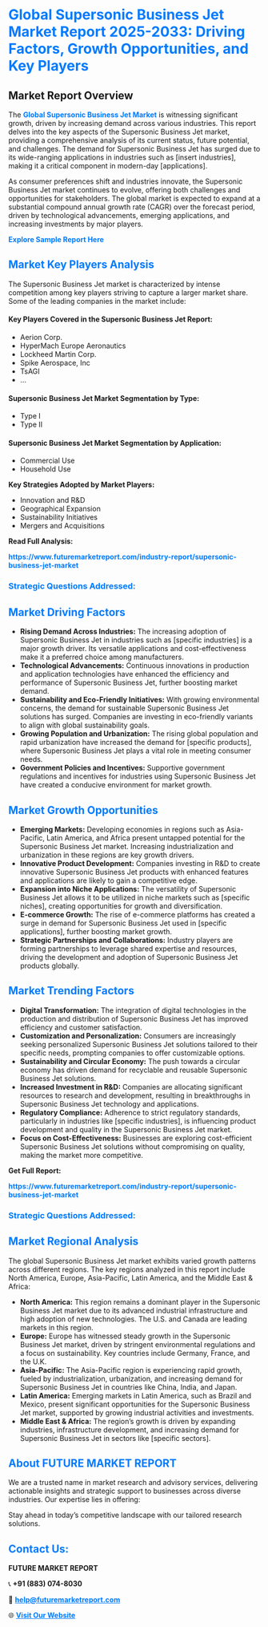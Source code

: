 <h1 style="color: #007BFF;">Global Supersonic Business Jet Market Report 2025-2033: Driving Factors, Growth Opportunities, and Key Players</h1>

<section id="overview">
<h2>Market Report Overview</h2>
<p>The <a href="https://www.futuremarketreport.com/industry-report/supersonic-business-jet-market" style="color: #007BFF; text-decoration: none;"><strong>Global Supersonic Business Jet Market</strong></a> is witnessing significant growth, driven by increasing demand across various industries. This report delves into the key aspects of the Supersonic Business Jet market, providing a comprehensive analysis of its current status, future potential, and challenges. The demand for Supersonic Business Jet has surged due to its wide-ranging applications in industries such as [insert industries], making it a critical component in modern-day [applications].</p>
<p>As consumer preferences shift and industries innovate, the Supersonic Business Jet market continues to evolve, offering both challenges and opportunities for stakeholders. The global market is expected to expand at a substantial compound annual growth rate (CAGR) over the forecast period, driven by technological advancements, emerging applications, and increasing investments by major players.</p>
</section>

<section id="overview">
<p><a href="https://www.futuremarketreport.com/request-sample/reportId=109611" style="color: #007BFF; text-decoration: none;"><strong>Explore Sample Report Here</strong></a></p>
</section>

<section id="key-players">
<h2 style="color: #007BFF;">Market Key Players Analysis</h2>
<p>The Supersonic Business Jet market is characterized by intense competition among key players striving to capture a larger market share. Some of the leading companies in the market include:</p>
<h4>Key Players Covered in the Supersonic Business Jet Report:</h4>
<ul><li>Aerion Corp.</li><li>HyperMach Europe Aeronautics</li><li>Lockheed Martin Corp.</li><li>Spike Aerospace, Inc</li><li>TsAGI</li><li>...</li></ul>
<h4>Supersonic Business Jet Market Segmentation by Type:</h4>
<ul><li>Type I</li><li>Type II</li></ul>

<h4>Supersonic Business Jet Market Segmentation by Application:</h4>
<ul><li>Commercial Use</li><li>Household Use</li></ul>
<p><strong>Key Strategies Adopted by Market Players:</strong></p>
<ul>
<li>Innovation and R&D</li>
<li>Geographical Expansion</li>
<li>Sustainability Initiatives</li>
<li>Mergers and Acquisitions</li>
</ul>
</section>

<section>
<p><strong>Read Full Analysis: </strong></p><a href="https://www.futuremarketreport.com/industry-report/supersonic-business-jet-market" style="color: #007BFF; text-decoration: none;"><strong>https://www.futuremarketreport.com/industry-report/supersonic-business-jet-market</strong></a>
<h3 style="color: #007BFF;">Strategic Questions Addressed:</h3>
</section>

<section id="driving-factors">
<h2 style="color: #007BFF;">Market Driving Factors</h2>
<ul>
<li><strong>Rising Demand Across Industries:</strong> The increasing adoption of Supersonic Business Jet in industries such as [specific industries] is a major growth driver. Its versatile applications and cost-effectiveness make it a preferred choice among manufacturers.</li>
<li><strong>Technological Advancements:</strong> Continuous innovations in production and application technologies have enhanced the efficiency and performance of Supersonic Business Jet, further boosting market demand.</li>
<li><strong>Sustainability and Eco-Friendly Initiatives:</strong> With growing environmental concerns, the demand for sustainable Supersonic Business Jet solutions has surged. Companies are investing in eco-friendly variants to align with global sustainability goals.</li>
<li><strong>Growing Population and Urbanization:</strong> The rising global population and rapid urbanization have increased the demand for [specific products], where Supersonic Business Jet plays a vital role in meeting consumer needs.</li>
<li><strong>Government Policies and Incentives:</strong> Supportive government regulations and incentives for industries using Supersonic Business Jet have created a conducive environment for market growth.</li>
</ul>
</section>

<section id="growth-opportunities">
<h2 style="color: #007BFF;">Market Growth Opportunities</h2>
<ul>
<li><strong>Emerging Markets:</strong> Developing economies in regions such as Asia-Pacific, Latin America, and Africa present untapped potential for the Supersonic Business Jet market. Increasing industrialization and urbanization in these regions are key growth drivers.</li>
<li><strong>Innovative Product Development:</strong> Companies investing in R&D to create innovative Supersonic Business Jet products with enhanced features and applications are likely to gain a competitive edge.</li>
<li><strong>Expansion into Niche Applications:</strong> The versatility of Supersonic Business Jet allows it to be utilized in niche markets such as [specific niches], creating opportunities for growth and diversification.</li>
<li><strong>E-commerce Growth:</strong> The rise of e-commerce platforms has created a surge in demand for Supersonic Business Jet used in [specific applications], further boosting market growth.</li>
<li><strong>Strategic Partnerships and Collaborations:</strong> Industry players are forming partnerships to leverage shared expertise and resources, driving the development and adoption of Supersonic Business Jet products globally.</li>
</ul>
</section>

<section id="trending-factors">
<h2 style="color: #007BFF;">Market Trending Factors</h2>
<ul>
<li><strong>Digital Transformation:</strong> The integration of digital technologies in the production and distribution of Supersonic Business Jet has improved efficiency and customer satisfaction.</li>
<li><strong>Customization and Personalization:</strong> Consumers are increasingly seeking personalized Supersonic Business Jet solutions tailored to their specific needs, prompting companies to offer customizable options.</li>
<li><strong>Sustainability and Circular Economy:</strong> The push towards a circular economy has driven demand for recyclable and reusable Supersonic Business Jet solutions.</li>
<li><strong>Increased Investment in R&D:</strong> Companies are allocating significant resources to research and development, resulting in breakthroughs in Supersonic Business Jet technology and applications.</li>
<li><strong>Regulatory Compliance:</strong> Adherence to strict regulatory standards, particularly in industries like [specific industries], is influencing product development and quality in the Supersonic Business Jet market.</li>
<li><strong>Focus on Cost-Effectiveness:</strong> Businesses are exploring cost-efficient Supersonic Business Jet solutions without compromising on quality, making the market more competitive.</li>
</ul>
</section>

<section>
<p><strong>Get Full Report: </strong></p><a href="https://www.futuremarketreport.com/industry-report/supersonic-business-jet-market" style="color: #007BFF; text-decoration: none;"><strong>https://www.futuremarketreport.com/industry-report/supersonic-business-jet-market</strong></a>
<h3 style="color: #007BFF;">Strategic Questions Addressed:</h3>
</section>


<section id="regional-analysis">
<h2 style="color: #007BFF;">Market Regional Analysis</h2>
<p>The global Supersonic Business Jet market exhibits varied growth patterns across different regions. The key regions analyzed in this report include North America, Europe, Asia-Pacific, Latin America, and the Middle East & Africa:</p>
<ul>
<li><strong>North America:</strong> This region remains a dominant player in the Supersonic Business Jet market due to its advanced industrial infrastructure and high adoption of new technologies. The U.S. and Canada are leading markets in this region.</li>
<li><strong>Europe:</strong> Europe has witnessed steady growth in the Supersonic Business Jet market, driven by stringent environmental regulations and a focus on sustainability. Key countries include Germany, France, and the U.K.</li>
<li><strong>Asia-Pacific:</strong> The Asia-Pacific region is experiencing rapid growth, fueled by industrialization, urbanization, and increasing demand for Supersonic Business Jet in countries like China, India, and Japan.</li>
<li><strong>Latin America:</strong> Emerging markets in Latin America, such as Brazil and Mexico, present significant opportunities for the Supersonic Business Jet market, supported by growing industrial activities and investments.</li>
<li><strong>Middle East & Africa:</strong> The region’s growth is driven by expanding industries, infrastructure development, and increasing demand for Supersonic Business Jet in sectors like [specific sectors].</li>
</ul>
</section>

<footer>
<h2 style="color: #007BFF;">About FUTURE MARKET REPORT</h2>
<p>We are a trusted name in market research and advisory services, delivering actionable insights and strategic support to businesses across diverse industries. Our expertise lies in offering:</p>

<p>Stay ahead in today’s competitive landscape with our tailored research solutions.</p>

<h2 style="color: #007BFF;">Contact Us:</h2>
<p><strong>FUTURE MARKET REPORT</strong></p>
<p>📞 <strong>+91 (883) 074-8030</strong></p>
<p>📧 <strong><a href="mailto:help@futuremarketreport.com" style="color: #007BFF;">help@futuremarketreport.com</a></strong></p>
<p>🌐 <strong><a href="https://www.futuremarketreport.com/" style="color: #007BFF;">Visit Our Website</a></strong></p>
</footer>